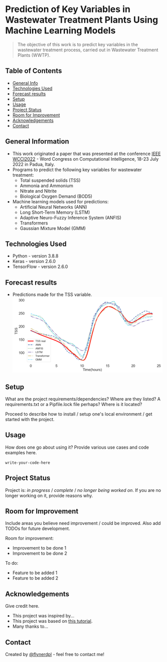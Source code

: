 # Prediction of Key Variables in Wastewater Treatment Plants Using Machine Learning Models
> The objective of this work is to predict key variables in the wastewater treatment process, carried out in Wastewater Treatment Plants (WWTP).


## Table of Contents
* [General Info](#general-information)
* [Technologies Used](#technologies-used)
* [Forecast results](#Forecast-results)
* [Setup](#setup)
* [Usage](#usage)
* [Project Status](#project-status)
* [Room for Improvement](#room-for-improvement)
* [Acknowledgements](#acknowledgements)
* [Contact](#contact)
<!-- * [License](#license) -->


## General Information
* This work originated a paper that was presented at the conference [IEEE WCCI2022](https://wcci2022.org/) - Word Congress on Computational Intelligence, 18-23 July 2022 in Padua, Italy.
* Programs to predict the following key variables for wastewater treatment:
  * Total suspended solids (TSS)
  * Ammonia and Ammonium
  * Nitrate and Nitrite
  * Biological Oxygen Demand (BOD5)
* Machine learning models used for predictions:
  * Artificial Neural Networks (ANN)
  * Long Short-Term Memory (LSTM)
  * Adaptive Neuro-Fuzzy Inference System (ANFIS)
  * Transformers
  * Gaussian Mixture Model (GMM)
<!-- You don't have to answer all the questions - just the ones relevant to your project. -->


## Technologies Used
- Python - version 3.8.8
- Keras - version 2.6.0
- TensorFlow - version 2.6.0


## Forecast results
* Predictions made for the TSS variable. 
![Forecast results](Figures/f2.png)
<!-- If you have screenshots you'd like to share, include them here. -->


## Setup
What are the project requirements/dependencies? Where are they listed? A requirements.txt or a Pipfile.lock file perhaps? Where is it located?

Proceed to describe how to install / setup one's local environment / get started with the project.


## Usage
How does one go about using it?
Provide various use cases and code examples here.

`write-your-code-here`


## Project Status
Project is: _in progress_ / _complete_ / _no longer being worked on_. If you are no longer working on it, provide reasons why.


## Room for Improvement
Include areas you believe need improvement / could be improved. Also add TODOs for future development.

Room for improvement:
- Improvement to be done 1
- Improvement to be done 2

To do:
- Feature to be added 1
- Feature to be added 2


## Acknowledgements
Give credit here.
- This project was inspired by...
- This project was based on [this tutorial](https://www.example.com).
- Many thanks to...


## Contact
Created by [@flynerdpl](https://www.flynerd.pl/) - feel free to contact me!


<!-- Optional -->
<!-- ## License -->
<!-- This project is open source and available under the [... License](). -->

<!-- You don't have to include all sections - just the one's relevant to your project -->
